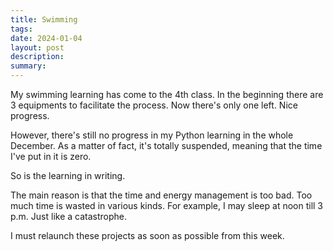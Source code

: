 ```yaml
---
title: Swimming
tags: 
date: 2024-01-04
layout: post
description: 
summary:
---
```


My swimming learning has come to the 4th class. In the beginning there are 3 equipments to facilitate the process. Now there's only one left. Nice progress. 

However, there's still no progress in my Python learning in the whole December. As a matter of fact, it's totally suspended, meaning that the time I've put in it is zero. 

So is the learning in writing.

The main reason is that the time and energy management is too bad. Too much time is wasted in various kinds. For example, I may sleep at noon till 3 p.m. Just like a catastrophe. 

I must relaunch these projects as soon as possible from this week. 